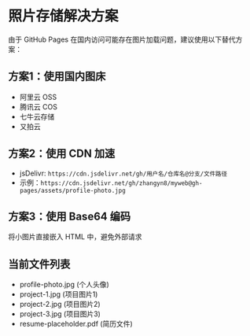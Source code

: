 # 照片存储解决方案

由于 GitHub Pages 在国内访问可能存在图片加载问题，建议使用以下替代方案：

## 方案1：使用国内图床
- 阿里云 OSS
- 腾讯云 COS
- 七牛云存储
- 又拍云

## 方案2：使用 CDN 加速
- jsDelivr: `https://cdn.jsdelivr.net/gh/用户名/仓库名@分支/文件路径`
- 示例：`https://cdn.jsdelivr.net/gh/zhangyn8/myweb@gh-pages/assets/profile-photo.jpg`

## 方案3：使用 Base64 编码
将小图片直接嵌入 HTML 中，避免外部请求

## 当前文件列表
- profile-photo.jpg (个人头像)
- project-1.jpg (项目图片1)
- project-2.jpg (项目图片2)
- project-3.jpg (项目图片3)
- resume-placeholder.pdf (简历文件)